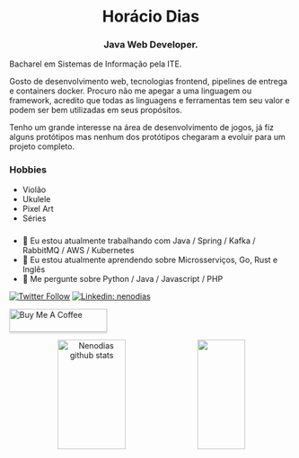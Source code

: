 <h1 align="center">Horácio Dias</h1>
<h3 align="center">Java Web Developer.</h3>

Bacharel em Sistemas de Informação pela ITE.

Gosto de desenvolvimento web, tecnologias frontend, pipelines de entrega e containers docker. Procuro não me apegar a uma linguagem ou framework, acredito que todas as linguagens e ferramentas tem seu valor e podem ser bem utilizadas em seus propósitos.

Tenho um grande interesse na área de desenvolvimento de jogos, já fiz alguns protótipos mas nenhum dos protótipos chegaram a evoluir para um projeto completo.


### Hobbies
- Violão
- Ukulele
- Pixel Art
- Séries

### 

- 🔭 Eu estou atualmente trabalhando com Java / Spring / Kafka / RabbitMQ / AWS / Kubernetes
- 🌱 Eu estou atualmente aprendendo sobre Microsserviços, Go, Rust e Inglês
- 💬 Me pergunte sobre Python / Java / Javascript / PHP

[![Twitter Follow](https://img.shields.io/twitter/follow/nenodias?style=social)](https://twitter.com/nenodias)
[![Linkedin: nenodias](https://img.shields.io/badge/-Linkedin-blue?style=flat-square&logo=Linkedin&logoColor=white&link=https://www.linkedin.com/in/nenodias/)](https://www.linkedin.com/in/nenodias/)

<a href="https://www.buymeacoffee.com/nenodias" target="_blank"><img src="https://www.buymeacoffee.com/assets/img/custom_images/orange_img.png" alt="Buy Me A Coffee" style="height: 41px !important;width: 174px !important;box-shadow: 0px 3px 2px 0px rgba(190, 190, 190, 0.5) !important;-webkit-box-shadow: 0px 3px 2px 0px rgba(190, 190, 190, 0.5) !important;" ></a>

<div align="center">  
  <img width="49%" height="195px" src="https://github-readme-stats.vercel.app/api?username=nenodias&show_icons=true&count_private=true&hide_border=true&title_color=00bfbf&icon_color=00bfbf&text_color=c9d1d9&bg_color=0d1117" alt="Nenodias github stats" /> 
  <img width="41%" height="195px" src="https://github-readme-stats.vercel.app/api/top-langs/?username=nenodias&layout=compact&hide_border=true&title_color=00bfbf&text_color=00bfbf&bg_color=0d1117" />
</div>


<!--
**nenodias/nenodias** is a ✨ _special_ ✨ repository because its `README.md` (this file) appears on your GitHub profile.

Here are some ideas to get you started:

- 🔭 I’m currently working on ...
- 🌱 I’m currently learning ...
- 👯 I’m looking to collaborate on ...
- 🤔 I’m looking for help with ...
- 💬 Ask me about ...
- 📫 How to reach me: ...
- 😄 Pronouns: ...
- ⚡ Fun fact: ...
-->
